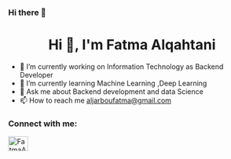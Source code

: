 ### Hi there 👋



<h1 align="center">Hi 👋, I'm Fatma Alqahtani</h1>


- 🔭 I’m currently working on Information Technology as Backend Developer
- 🌱 I’m currently learning Machine Learning ,Deep Learning
- 💬 Ask me about Backend development and data Science
- 📫 How to reach me aljarboufatma@gmail.com

<h3 align="left">Connect with me:</h3>
<p align="left">
<a href="https://www.linkedin.com/in/fatma-alqahtani-54222590/" target="blank"><img align="center" src="https://cdn.jsdelivr.net/npm/simple-icons@3.0.1/icons/mail.svg" alt="FatmaAljarbou" height="30" width="40" /></a>

</p>
